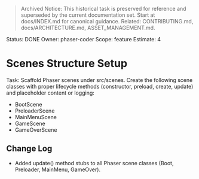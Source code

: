 > Archived Notice: This historical task is preserved for reference and superseded by the current documentation set. Start at docs/INDEX.md for canonical guidance. Related: CONTRIBUTING.md, docs/ARCHITECTURE.md, ASSET_MANAGEMENT.md.

Status: DONE
Owner: phaser-coder
Scope: feature
Estimate: 4

# Scenes Structure Setup

Task: Scaffold Phaser scenes under src/scenes. Create the following scene classes with proper lifecycle methods (constructor, preload, create, update) and placeholder content or logging:

- BootScene
- PreloaderScene
- MainMenuScene
- GameScene
- GameOverScene

## Change Log

- Added update() method stubs to all Phaser scene classes (Boot, Preloader, MainMenu, GameOver).
